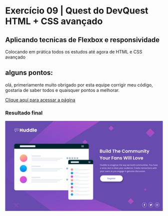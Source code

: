# Exercício 09 | Quest do DevQuest HTML + CSS avançado

## Aplicando tecnicas de Flexbox e responsividade

Colocando em prática todos os estudos até agora de HTML e CSS avançado

## alguns pontos:
olá, primeriamente muito obrigado por esta equipe corrigir meu código, gostaria de saber todos e quaisquer pontos a melhorar.


<a href="https://lucasramosfs.github.io/projeto09-quest-html-css-avancado/ "> Clique aqui para acessar a página</a>

### Resultado final

<img src="./src/images/final.png" alt="imagem de resultado final do exercício">

